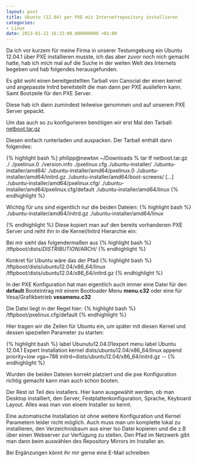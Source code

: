 ```yaml
---
layout: post
title: Ubuntu (12.04) per PXE mit Internetrepository installieren
categories:
- Linux
date: 2013-01-22 16:32:00.000000000 +01:00
---
```

Da ich vor kurzem für meine Firma in unserer Testumgebung ein Ubuntu 12.04.1 über PXE installieren musste, ich das aber zuvor noch nich gemacht hatte, hab ich mich mal auf die Suche in der weiten Welt des Internets begeben und hab folgendes herausgefunden.

Es gibt wohl einen bereitgestellten Tarball von Canocial der einen kernel und angepasste Initrd bereitstellt die man dann per PXE ausliefern kann. Samt Bootzeile für den PXE Server.

Diese hab ich dann zumindest teilweise genommen und auf unserem PXE Server gepackt.

Um das auch so zu konfigurieren benötigen wir erst Mal den Tarball:
[netboot.tar.gz](http://archive.ubuntu.com/ubuntu/dists/precise/main/installer-amd64/current/images/netboot/netboot.tar.gz)

Diesen einfach runterladen und auspacken.
Der Tarball enthält dann folgendes:

{% highlight bash %}
philipp@newton ~/Downloads % tar tf netboot.tar.gz
./
./pxelinux.0
./version.info
./pxelinux.cfg
./ubuntu-installer/
./ubuntu-installer/amd64/
./ubuntu-installer/amd64/pxelinux.0
./ubuntu-installer/amd64/initrd.gz
./ubuntu-installer/amd64/boot-screens/
[...]
./ubuntu-installer/amd64/pxelinux.cfg/
./ubuntu-installer/amd64/pxelinux.cfg/default
./ubuntu-installer/amd64/linux
{% endhighlight %}

Wichtig für uns sind eigentlich nur die beiden Dateien:
{% highlight bash %}
./ubuntu-installer/amd64/initrd.gz
./ubuntu-installer/amd64/linux

{% endhighlight %}
Diese kopiert man auf den bereits vorhandenen PXE Server und reiht ihn in die Kernel/Initrd Hierarchie ein:

Bei mir sieht das folgendermaßen aus
{% highlight bash %}
/tftpboot/dists/$DISTRIBUTION/$ARCH/
{% endhighlight %}

Konkret für Ubuntu wäre das der Pfad
{% highlight bash %}
/tftpboot/dists/ubuntu12.04/x86_64/linux
/tftpboot/dists/ubuntu12.04/x86_64/initrd.gz
{% endhighlight %}

In der PXE Konfiguration hat man eigentlich auch immer eine Datei für den **default** Booteintrag mit einem Bootloader Menu **menu.c32** oder eine für Vesa/Grafikbetrieb **vesamenu.c32**

Die Datei liegt in der Regel hier:
{% highlight bash %}
/tftpboot/pxelinux.cfg/default
{% endhighlight %}

Hier tragen wir die Zeilen für Ubuntu ein, um später mit diesen Kernel und dessen speziellen Parameter zu starten:

{% highlight bash %}
label Ubunutu12.04.01expert
menu label Ubuntu 12.04.1 Expert Installation
kernel dists/ubuntu12.04/x86_64/linux
append priority=low vga=788 initrd=dists/ubuntu12.04/x86_64/initrd.gz --
{% endhighlight %}

Wurden die beiden Dateien korrekt platziert und die pxe Konfiguration richtig gemacht kann man auch schon booten.

Der Rest ist Teil des installers. Hier kann ausgewählt werden, ob man Desktop installiert, den Server, Festplattenkonfiguration, Sprache, Keyboard Layout. Alles was man von einem Installer so kennt.

Eine automatische Installation ist ohne weitere Konfiguration und Kernel Parametern leider nicht möglich. Auch muss man um komplette lokal zu installieren, den Verzeichnisbaum aus einer Iso Datei kopieren und die z.B über einen Webserver zur Verfügung zu stellen. Den Pfad im Netzwerk gibt man dann beim auswählen des Repository Mirrors im Installer an.

Bei Ergänzungen könnt ihr mir gerne eine E-Mail schreiben
